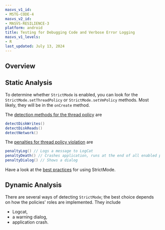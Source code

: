 ```yaml
---
masvs_v1_id:
- MSTG-CODE-4
masvs_v2_id:
- MASVS-RESILIENCE-3
platform: android
title: Testing for Debugging Code and Verbose Error Logging
masvs_v1_levels:
- R
last_updated: July 13, 2024
---
```


## Overview

## Static Analysis

To determine whether `StrictMode` is enabled, you can look for the `StrictMode.setThreadPolicy` or `StrictMode.setVmPolicy` methods. Most likely, they will be in the `onCreate` method.

The [detection methods for the thread policy](https://javabeat.net/strictmode-android-1/ "What is StrictMode in Android?") are

```java
detectDiskWrites()
detectDiskReads()
detectNetwork()
```

The [penalties for thread policy violation](https://javabeat.net/strictmode-android-1/ "What is StrictMode in Android?") are

```java
penaltyLog() // Logs a message to LogCat
penaltyDeath() // Crashes application, runs at the end of all enabled penalties
penaltyDialog() // Shows a dialog
```

Have a look at the [best practices](https://code.tutsplus.com/tutorials/android-best-practices-strictmode--mobile-7581 "Android Best Practices: StrictMode") for using StrictMode.

## Dynamic Analysis

There are several ways of detecting `StrictMode`; the best choice depends on how the policies' roles are implemented. They include

- Logcat,
- a warning dialog,
- application crash.
